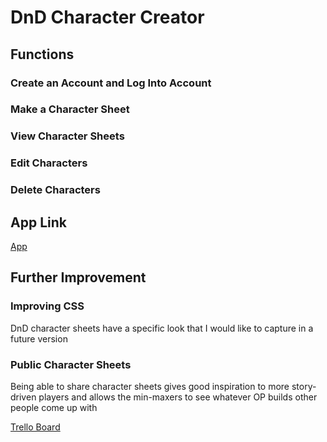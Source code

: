 # DnD Character Creator

## Functions

### Create an Account and Log Into Account

### Make a Character Sheet

### View Character Sheets

### Edit Characters

### Delete Characters

## App Link
[App](https://project-2-6d0a598428e6.herokuapp.com)

## Further Improvement

### Improving CSS
 DnD character sheets have a specific look that I would like to capture in a future version

### Public Character Sheets
Being able to share character sheets gives good inspiration to more story-driven players and allows the min-maxers to see whatever OP builds other people come up with

[Trello Board](https://trello.com/b/04lwXidR/unit-2-project-user-stories)
